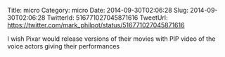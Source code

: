 Title: micro
Category: micro
Date: 2014-09-30T02:06:28
Slug: 2014-09-30T02:06:28
TwitterId: 516771027045871616
TweetUrl: https://twitter.com/mark_philpot/status/516771027045871616

I wish Pixar would release versions of their movies with PIP video of the voice actors giving their performances